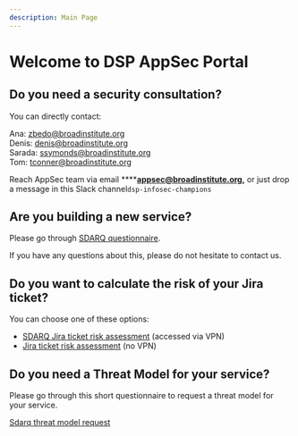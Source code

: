 ```yaml
---
description: Main Page
---
```


# Welcome to DSP AppSec Portal

## Do you need a security consultation?

You can directly contact:

Ana: [zbedo@broadinstitute.org](mailto:zbedo@broadinstitute.org)  
Denis: [denis@broadinstitute.org](mailto:denis@broadinstitute.org)  
Sarada: [ssymonds@broadinstitute.org](mailto:ssymonds@broadinstitute.org)  
Tom: [tconner@broadinstitute.org](mailto:tconner@broadinstitute.org) 



Reach AppSec team via email ****[**appsec@broadinstitute.org**](mailto:appsec@broadinstitute.org)**,** or just drop a message in this Slack channel`dsp-infosec-champions`

## Are you building a new service?

Please go through [SDARQ questionnaire](https://sdarq.dsp-appsec.broadinstitute.org/questionnaire). 

If you have any questions about this, please do not hesitate to contact us. 

##  Do you want to calculate the risk of your Jira ticket?

You can choose one of these options:

* [SDARQ Jira ticket risk assessment](https://sdarq.dsp-appsec.broadinstitute.org/jira-ticket-risk-assesment) \(accessed via VPN\)
* [Jira ticket risk assessment](https://broadinstitute.github.io/dsp-appsec-security-risk-assessment/) \(no VPN\)

## Do you need a Threat Model for your service? 

Please go through this short questionnaire to request a threat model for your service.

[Sdarq threat model request](https://sdarq.dsp-appsec.broadinstitute.org/threat-model/request)

